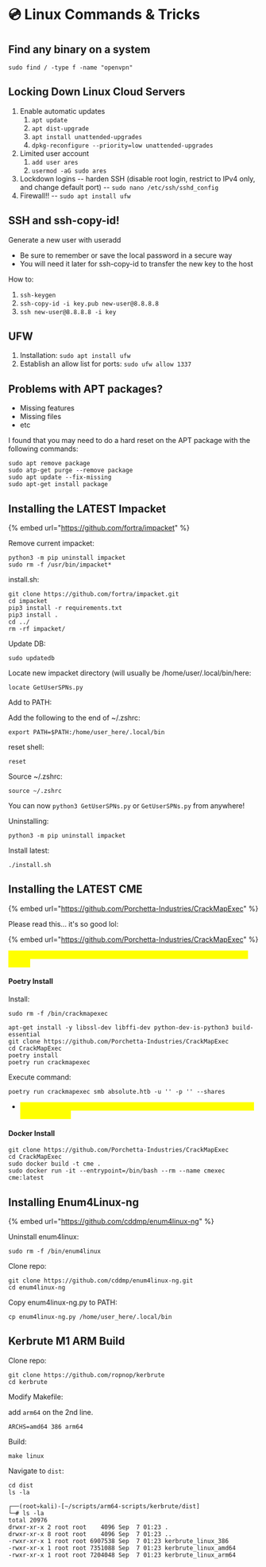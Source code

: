 # 💿 Linux Commands & Tricks

## Find any binary on a system

```
sudo find / -type f -name "openvpn"
```

## Locking Down Linux Cloud Servers

1. Enable automatic updates
   1. `apt update`
   2. `apt dist-upgrade`
   3. `apt install unattended-upgrades`
   4. `dpkg-reconfigure --priority=low unattended-upgrades`
2. Limited user account
   1. `add user ares`
   2. `usermod -aG sudo ares`
3. Lockdown logins -- harden SSH (disable root login, restrict to IPv4 only, and change default port) -- `sudo nano /etc/ssh/sshd_config`
4. Firewall!! -- `sudo apt install ufw`

## SSH and ssh-copy-id!

Generate a new user with useradd

* Be sure to remember or save the local password in a secure way
* You will need it later for ssh-copy-id to transfer the new key to the host

How to:

1. `ssh-keygen`
2. `ssh-copy-id -i key.pub new-user@8.8.8.8`
3. `ssh new-user@8.8.8.8 -i key`

## UFW

1. Installation: `sudo apt install ufw`
2. Establish an allow list for ports: `sudo ufw allow 1337`

## Problems with APT packages?

* Missing features
* Missing files
* etc

I found that you may need to do a hard reset on the APT package with the following commands:

```
sudo apt remove package
sudo atp-get purge --remove package
sudo apt update --fix-missing
sudo apt-get install package
```

## Installing the LATEST Impacket

{% embed url="https://github.com/fortra/impacket" %}

Remove current impacket:

```
python3 -m pip uninstall impacket
sudo rm -f /usr/bin/impacket*
```

install.sh:

```
git clone https://github.com/fortra/impacket.git
cd impacket
pip3 install -r requirements.txt
pip3 install .
cd ../
rm -rf impacket/
```

Update DB:

```
sudo updatedb
```

Locate new impacket directory (will usually be /home/user/.local/bin/here:

```
locate GetUserSPNs.py
```

Add to PATH:

Add the following to the end of \~/.zshrc:

```
export PATH=$PATH:/home/user_here/.local/bin
```

reset shell:

```
reset
```

Source \~/.zshrc:

```
source ~/.zshrc
```

You can now `python3 GetUserSPNs.py` or `GetUserSPNs.py` from anywhere!

Uninstalling:

```
python3 -m pip uninstall impacket
```

Install latest:

```
./install.sh
```

## Installing the LATEST CME

{% embed url="https://github.com/Porchetta-Industries/CrackMapExec" %}

Please read this... it's so good lol:

{% embed url="https://github.com/Porchetta-Industries/CrackMapExec" %}

<mark style="color:yellow;">We will need to use Poetry because me and a couple friends kept getting errors.</mark>

#### Poetry Install

Install:

```
sudo rm -f /bin/crackmapexec

apt-get install -y libssl-dev libffi-dev python-dev-is-python3 build-essential
git clone https://github.com/Porchetta-Industries/CrackMapExec
cd CrackMapExec
poetry install
poetry run crackmapexec
```

Execute command:

```
poetry run crackmapexec smb absolute.htb -u '' -p '' --shares
```

* <mark style="color:yellow;">Remember, you'll have to stay within the directory you installed it to run this with poetry</mark>

#### Docker Install

```
git clone https://github.com/Porchetta-Industries/CrackMapExec
cd CrackMapExec
sudo docker build -t cme .
sudo docker run -it --entrypoint=/bin/bash --rm --name cmexec cme:latest
```

## Installing Enum4Linux-ng

{% embed url="https://github.com/cddmp/enum4linux-ng" %}

Uninstall enum4linux:

```
sudo rm -f /bin/enum4linux
```

Clone repo:

```
git clone https://github.com/cddmp/enum4linux-ng.git
cd enum4linux-ng
```

Copy enum4linux-ng.py to PATH:

```
cp enum4linux-ng.py /home/user_here/.local/bin
```

## Kerbrute M1 ARM Build

Clone repo:

```
git clone https://github.com/ropnop/kerbrute
cd kerbrute
```

Modify Makefile:

add `arm64` on the 2nd line.

```
ARCHS=amd64 386 arm64 
```

Build:

```
make linux
```

Navigate to `dist`:

```
cd dist
ls -la

┌──(root💀kali)-[~/scripts/arm64-scripts/kerbrute/dist]
└─# ls -la                
total 20976
drwxr-xr-x 2 root root    4096 Sep  7 01:23 .
drwxr-xr-x 8 root root    4096 Sep  7 01:23 ..
-rwxr-xr-x 1 root root 6907538 Sep  7 01:23 kerbrute_linux_386
-rwxr-xr-x 1 root root 7351088 Sep  7 01:23 kerbrute_linux_amd64
-rwxr-xr-x 1 root root 7204048 Sep  7 01:23 kerbrute_linux_arm64
```
